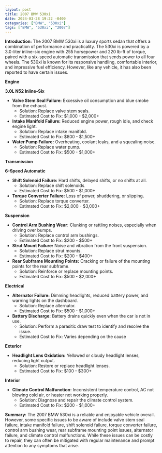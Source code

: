 ```yaml
---
layout: post
title: 2007 BMW 530xi
date: 2024-03-28 19:22 -0400
categories: ["BMW", "530xi"]
tags: ["BMW", "530xi", "2007"]
---
```

**Introduction:** The 2007 BMW 530xi is a luxury sports sedan that offers a combination of performance and practicality. The 530xi is powered by a 3.0-liter inline-six engine with 255 horsepower and 220 lb-ft of torque, paired with a six-speed automatic transmission that sends power to all four wheels. The 530xi is known for its responsive handling, comfortable interior, and impressive fuel efficiency. However, like any vehicle, it has also been reported to have certain issues.

**Engine**

**3.0L N52 Inline-Six**

- **Valve Stem Seal Failure:** Excessive oil consumption and blue smoke from the exhaust.
  - Solution: Replace valve stem seals.
  - Estimated Cost to Fix: $1,000 - $2,000+
- **Intake Manifold Failure:** Reduced engine power, rough idle, and check engine light.
  - Solution: Replace intake manifold.
  - Estimated Cost to Fix: $800 - $1,500+
- **Water Pump Failure:** Overheating, coolant leaks, and a squealing noise.
  - Solution: Replace water pump.
  - Estimated Cost to Fix: $500 - $1,000+

**Transmission**

**6-Speed Automatic**

- **Shift Solenoid Failure:** Hard shifts, delayed shifts, or no shifts at all.
  - Solution: Replace shift solenoids.
  - Estimated Cost to Fix: $500 - $1,000+
- **Torque Converter Failure:** Loss of power, shuddering, or slipping.
  - Solution: Replace torque converter.
  - Estimated Cost to Fix: $2,000 - $3,000+

**Suspension**

- **Control Arm Bushing Wear:** Clunking or rattling noises, especially when driving over bumps.
  - Solution: Replace control arm bushings.
  - Estimated Cost to Fix: $200 - $500+
- **Strut Mount Failure:** Noise and vibration from the front suspension.
  - Solution: Replace strut mounts.
  - Estimated Cost to Fix: $200 - $400+
- **Rear Subframe Mounting Points:** Cracking or failure of the mounting points for the rear subframe.
  - Solution: Reinforce or replace mounting points.
  - Estimated Cost to Fix: $500 - $2,000+

**Electrical**

- **Alternator Failure:** Dimming headlights, reduced battery power, and warning lights on the dashboard.
  - Solution: Replace alternator.
  - Estimated Cost to Fix: $500 - $1,000+
- **Battery Discharge:** Battery drains quickly even when the car is not in use.
  - Solution: Perform a parasitic draw test to identify and resolve the issue.
  - Estimated Cost to Fix: Varies depending on the cause

**Exterior**

- **Headlight Lens Oxidation:** Yellowed or cloudy headlight lenses, reducing light output.
  - Solution: Restore or replace headlight lenses.
  - Estimated Cost to Fix: $100 - $300+

**Interior**

- **Climate Control Malfunction:** Inconsistent temperature control, AC not blowing cold air, or heater not working properly.
  - Solution: Diagnose and repair the climate control system.
  - Estimated Cost to Fix: $200 - $1,000+

**Summary:** The 2007 BMW 530xi is a reliable and enjoyable vehicle overall. However, some specific issues to be aware of include valve stem seal failure, intake manifold failure, shift solenoid failure, torque converter failure, control arm bushing wear, rear subframe mounting point issues, alternator failure, and climate control malfunctions. While these issues can be costly to repair, they can often be mitigated with regular maintenance and prompt attention to any symptoms that arise.
